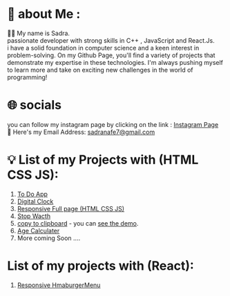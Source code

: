 # :mag_right: about Me : 
   :technologist: My name is Sadra. <br/>
   passionate developer with strong skills in C++ , JavaScript and React.Js. <br/>
   i have a solid foundation in computer science and a keen interest in problem-solving. On my Github Page, you'll find a variety of   projects that demonstrate my expertise in these technologies. I'm always pushing myself to learn more and take on exciting new challenges in the world of programming!
    
# :globe_with_meridians: socials
   you can follow my instagram page by clicking on the link : [Instagram Page](https://www.instagram.com/sadra_nafe/?r=nametag) <br/>
   :email: Here's my Email Address: sadranafe7@gmail.com

# 	:bulb: List of my Projects with (HTML CSS JS): 
1) [To Do App](https://github.com/sadranafe/projects/tree/main/toDoApp)
2) [Digital Clock](https://github.com/sadranafe/projects/tree/main/digitalClock)
3) [Responsive Full page (HTML CSS JS)](https://github.com/sadranafe/projects/tree/main/full%20Page)
4) [Stop Wacth](https://github.com/sadranafe/projects/tree/main/stopWatch)
5) [copy to clipboard](https://github.com/sadranafe/projects/tree/main/clipboard) - you can [see the demo](https://flatuicolors.com/palette/defo).
6) [Age Calculater](https://github.com/sadranafe/projects/tree/main/ageCalculator)
7) More coming Soon ....


# List of my projects with (React):
1) [Responsive HmaburgerMenu](https://github.com/sadranafe/React-Projects/tree/main/hamburger)
<!---
sadranafe/sadranafe is a ✨ special ✨ repository because its `README.md` (this file) appears on your GitHub profile.
You can click the Preview link to take a look at your changes.
--->
